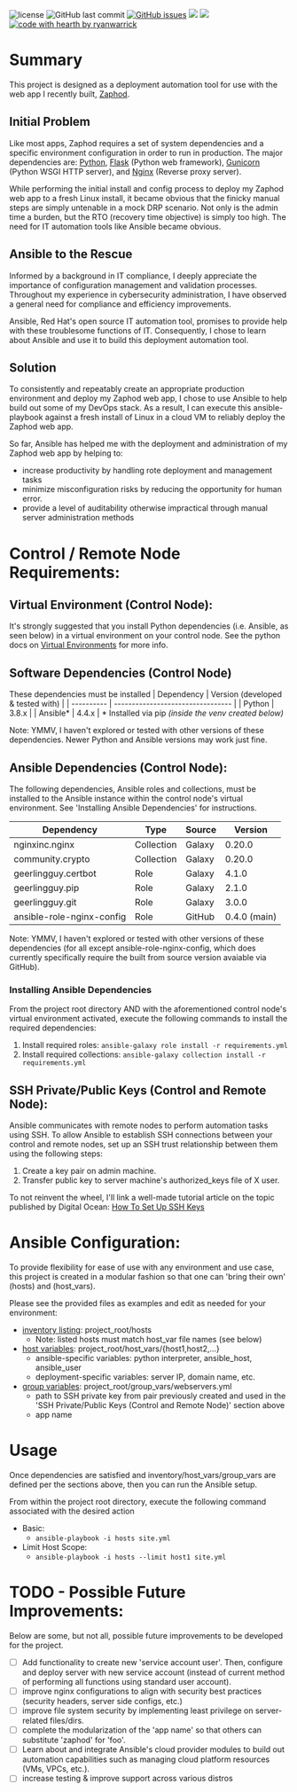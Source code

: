 ![license](https://img.shields.io/github/license/ryanwarrick/zaphod_ansible)
![GitHub last commit](https://img.shields.io/github/last-commit/ryanwarrick/zaphod_ansible)
[![GitHub issues](https://img.shields.io/github/issues/ryanwarrick/zaphod_ansible)](https://github.com/ryanwarrick/zaphod_ansible/issues)
[![](https://tokei.rs/b1/github/ryanwarrick/zaphod_ansible)](https://github.com/ryanwarrick/zaphod_ansible)
[![](https://tokei.rs/b1/github/ryanwarrick/zaphod_ansible?category=files)](https://github.com/ryanwarrick/zaphod_ansible)
[![code with hearth by ryanwarrick](https://img.shields.io/badge/%3C%2F%3E%20with%20%E2%99%A5%20by-ryanwarrick-ff1414.svg?style=flat-square)](https://github.com/ryanwarrick)

# Summary
This project is designed as a deployment automation tool for use with the web app I recently built, [Zaphod](https://github.com/ryanwarrick/zaphod).

## Initial Problem
Like most apps, Zaphod requires a set of system dependencies and a specific environment configuration in order to run in production. The major dependencies are: [Python](https://www.python.org/), [Flask](https://flask.palletsprojects.com/) (Python web framework), [Gunicorn](https://gunicorn.org/) (Python WSGI HTTP server), and [Nginx](https://www.nginx.com/) (Reverse proxy server).

While performing the initial install and config process to deploy my Zaphod web app to a fresh Linux install, it became obvious that the finicky manual steps are simply untenable in a mock DRP scenario. Not only is the admin time a burden, but the RTO (recovery time objective) is simply too high. The need for IT automation tools like Ansible became obvious.

## Ansible to the Rescue
Informed by a background in IT compliance, I deeply appreciate the importance of configuration management and validation processes. Throughout my experience in cybersecurity administration, I have observed a general need for compliance and efficiency improvements.

Ansible, Red Hat's open source IT automation tool, promises to provide help with these troublesome functions of IT. Consequently, I chose to learn about Ansible and use it to build this deployment automation tool.

## Solution
To consistently and repeatably create an appropriate production environment and deploy my Zaphod web app, I chose to use Ansible to help build out some of my DevOps stack. As a result, I can execute this ansible-playbook against a fresh install of Linux in a cloud VM to reliably deploy the Zaphod web app.

So far, Ansible has helped me with the deployment and administration of my Zaphod web app by helping to:
- increase productivity by handling rote deployment and management tasks
- minimize misconfiguration risks by reducing the opportunity for human error.
- provide a level of auditability otherwise impractical through manual server administration methods

# Control / Remote Node Requirements:

## Virtual Environment (Control Node):
It's strongly suggested that you install Python dependencies (i.e. Ansible, as seen below) in a virtual environment on your control node. See the python docs on [Virtual Environments](https://docs.python.org/3/tutorial/venv.html) for more info.

## Software Dependencies (Control Node)
These dependencies must be installed 
| Dependency | Version (developed & tested with) |
| ---------- | --------------------------------- |
| Python     | 3.8.x                             |
| Ansible*   | 4.4.x                             |
\* Installed via pip *(inside the venv created below)*

Note: YMMV, I haven't explored or tested with other versions of these dependencies. Newer Python and Ansible versions may work just fine.

## Ansible Dependencies (Control Node):
The following dependencies, Ansible roles and collections, must be installed to the Ansible instance within the control node's virtual environment. See 'Installing Ansible Dependencies' for instructions.

| Dependency                | Type       | Source | Version      |
| ------------------------- | ---------- | ------ | ------------ |
| nginxinc.nginx            | Collection | Galaxy | 0.20.0       |
| community.crypto          | Collection | Galaxy | 0.20.0       |
| geerlingguy.certbot       | Role       | Galaxy | 4.1.0        |
| geerlingguy.pip           | Role       | Galaxy | 2.1.0        |
| geerlingguy.git           | Role       | Galaxy | 3.0.0        |
| ansible-role-nginx-config | Role       | GitHub | 0.4.0 (main) |

Note: YMMV, I haven't explored or tested with other versions of these dependencies (for all except ansible-role-nginx-config, which does currently specifically require the built from source version avaiable via GitHub).

### Installing Ansible Dependencies
From the project root directory AND with the aforementioned control node's virtual environment activated, execute the following commands to install the required dependencies:
1. Install required roles: `ansible-galaxy role install -r requirements.yml`
2. Install required collections: `ansible-galaxy collection install -r requirements.yml`

## SSH Private/Public Keys (Control and Remote Node):
Ansible communicates with remote nodes to perform automation tasks using SSH. To allow Ansible to establish SSH connections between your control and remote nodes, set up an SSH trust relationship between them using the following steps:
1. Create a key pair on admin machine.
2. Transfer public key to server machine's authorized_keys file of X user.

To not reinvent the wheel, I'll link a well-made tutorial article on the topic published by Digital Ocean: [How To Set Up SSH Keys](https://www.digitalocean.com/community/tutorials/how-to-set-up-ssh-keys-2)

# Ansible Configuration:

To provide flexibility for ease of use with any environment and use case, this project is created in a modular fashion so that one can 'bring their own'  (hosts) and  (host_vars).

Please see the provided files as examples and edit as needed for your environment:
- [inventory listing](https://docs.ansible.com/ansible/latest/user_guide/intro_inventory.html): project_root/hosts
  - Note: listed hosts must match host_var file names (see below)
- [host variables](https://docs.ansible.com/ansible/latest/user_guide/intro_inventory.html#assigning-a-variable-to-one-machine-host-variables): project_root/host_vars/{host1,host2,...}
  - ansible-specific variables: python interpreter, ansible_host, ansible_user
  - deployment-specific variables: server IP, domain name, etc.
- [group variables](https://docs.ansible.com/ansible/latest/user_guide/intro_inventory.html#assigning-a-variable-to-many-machines-group-variables): project_root/group_vars/webservers.yml
  - path to SSH private key from pair previously created and used in the 'SSH Private/Public Keys (Control and Remote Node)' section above
  - app name

# Usage
Once dependencies are satisfied and inventory/host_vars/group_vars are defined per the sections above, then you can run the Ansible setup.

From within the project root directory, execute the following command associated with the desired action
- Basic:
  - `ansible-playbook -i hosts site.yml`
- Limit Host Scope:
  - `ansible-playbook -i hosts --limit host1 site.yml`

# TODO - Possible Future Improvements:
Below are some, but not all, possible future improvements to be developed for the project.
- [ ] Add functionality to create new 'service account user'. Then, configure and deploy server with new service account (instead of current method of performing all functions using standard user account).
- [ ] improve nginx configurations to align with security best practices (security headers, server side configs, etc.)
- [ ] improve file system security by implementing least privilege on server-related files/dirs.
- [ ] complete the modularization of the 'app name' so that others can substitute 'zaphod' for 'foo'.
- [ ] Learn about and integrate Ansible's cloud provider modules to build out automation capabilities such as managing cloud platform resources (VMs, VPCs, etc.).
- [ ] increase testing & improve support across various distros